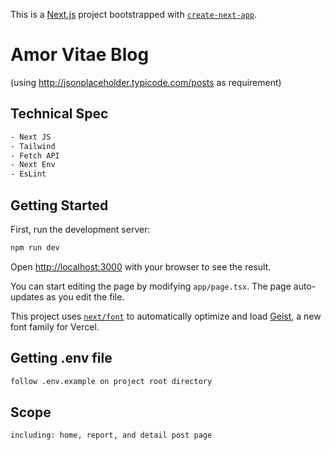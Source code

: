 This is a [Next.js](https://nextjs.org) project bootstrapped with [`create-next-app`](https://nextjs.org/docs/app/api-reference/cli/create-next-app).

# Amor Vitae Blog
(using http://jsonplaceholder.typicode.com/posts as requirement)

## Technical Spec

```bash
- Next JS
- Tailwind
- Fetch API
- Next Env
- EsLint
```

## Getting Started

First, run the development server:

```bash
npm run dev
```

Open [http://localhost:3000](http://localhost:3000) with your browser to see the result.

You can start editing the page by modifying `app/page.tsx`. The page auto-updates as you edit the file.

This project uses [`next/font`](https://nextjs.org/docs/app/building-your-application/optimizing/fonts) to automatically optimize and load [Geist](https://vercel.com/font), a new font family for Vercel.

## Getting .env file

```bash
follow .env.example on project root directory
```

## Scope

```bash
including: home, report, and detail post page
```
